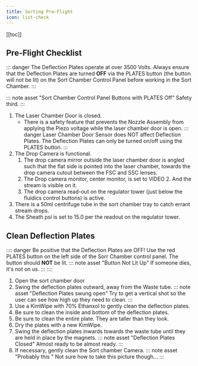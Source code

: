 ```yaml
---
title: Sorting Pre-Flight
icon: list-check
---
```




<!-- Reference Links -->
<!-- Usage -->
<!-- [img-label]: ./assets/filename.png -->
<!-- ![Caption Text][img-label] -->
<!-- Assets -->

<!-- URLs -->

<!-- End Ref Links -->


[[toc]]


## Pre-Flight Checklist

::: danger The Deflection Plates operate at over 3500 Volts.
Always ensure that the Deflection Plates are turned **OFF** via the PLATES button (the button will not be lit) on the Sort Chamber Control Panel before working in the Sort Chamber.
:::

::: note asset "Sort Chamber Control Panel Buttons with PLATES Off"
Safety third.
:::

1.  The Laser Chamber Door is closed. 
    -   There is a safety feature that prevents the Nozzle Assembly from applying the Piezo voltage while the laser chamber door is open.
    ::: danger Laser Chamber Door Sensor does NOT affect Deflection Plates.
    The Deflection Plates can only be turned on/off using the PLATES button.
    :::
2.  The Drop Camera is functional.
    1.  The drop camera mirror outside the laser chamber door is angled such that the flat side is pointed into the laser chamber, towards the drop camera cutout between the FSC and SSC lenses.
    2.  The Drop camera monitor, center monitor, is set to VIDEO 2. And the stream is visible on it.
    3.  The drop camera read-out on the regulator tower (just below the fluidics control buttons) is active.
3.  There is a 50ml centrifuge tube in the sort chamber tray to catch errant stream drops.
4.  The Sheath psi is set to 15.0 per the readout on the regulator tower.

## Clean Deflection Plates

:::: danger Be positive that the Deflection Plates are OFF!
Use the red PLATES button on the left side of the Sorr Chamber control panel. The button should **NOT** be lit.
  ::: note asset "Button Not Lit Up"
  If someone dies, it's not on us.
  :::
::::

1.  Open the sort chamber door
2.  Swing the deflection plates outward, away from the Waste tube.
    ::: note asset "Deflection Plates swung open"
    Try to get a vertical shot so the user can see how high up they need to clean.
    :::
3.  Use a KimWipe with 70% Ethanxol to gently clean the deflection plates. 
4.  Be sure to clean the inside and bottom of the deflection plates.
5.  Be sure to clean the entire plate. They are taller than they look.
6.  Dry the plates with a new KimWipe.
7.  Swing the deflection plates inwards towards the waste tube until they are held in place by the magnets.
    ::: note asset "Deflection Plates Closed"
    Almost ready to be almost ready.
    :::
8.  If necessary, gently clean the Sort chamber Camera.
    ::: note asset "Probably this "
    Not sure how to take this picture though...
    :::
